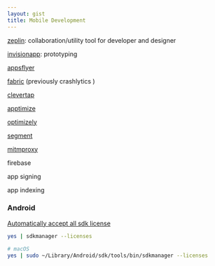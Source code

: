 ```yaml
---
layout: gist
title: Mobile Development
---
```


[zeplin](https://zeplin.io): collaboration/utility tool for developer and designer

[invisionapp](https://www.invisionapp.com/): prototyping

[appsflyer](https://www.appsflyer.com/)

[fabric](https://fabric.io/) (previously crashlytics )

[clevertap](https://clevertap.com/)

[apptimize](https://apptimize.com/)

[optimizely](https://www.optimizely.com/)

[segment](https://segment.com/)

[mitmproxy](https://medium.com/testvagrant/intercept-ios-android-network-calls-using-mitmproxy-4d3c94831f62)

firebase

app signing

app indexing


### Android

[Automatically accept all sdk license](https://stackoverflow.com/questions/38096225/automatically-accept-all-sdk-licences)
```sh
yes | sdkmanager --licenses

# macOS
yes | sudo ~/Library/Android/sdk/tools/bin/sdkmanager --licenses
```
